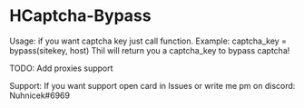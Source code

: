 # HCaptcha-Bypass

Usage:
  if you want captcha key just call function.
  Example:
    captcha_key = bypass(sitekey, host)
  Thil will return you a captcha_key to bypass captcha!

TODO:
  Add proxies support
  
Support:
  If you want support open card in Issues or write me pm on discord: Nuhnicek#6969
